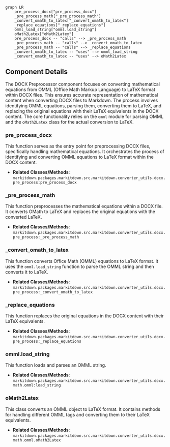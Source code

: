 ```mermaid
graph LR
    pre_process_docx["pre_process_docx"]
    _pre_process_math["_pre_process_math"]
    _convert_omath_to_latex["_convert_omath_to_latex"]
    _replace_equations["_replace_equations"]
    omml_load_string["omml.load_string"]
    oMath2Latex["oMath2Latex"]
    pre_process_docx -- "calls" --> _pre_process_math
    _pre_process_math -- "calls" --> _convert_omath_to_latex
    _pre_process_math -- "calls" --> _replace_equations
    _convert_omath_to_latex -- "uses" --> omml_load_string
    _convert_omath_to_latex -- "uses" --> oMath2Latex
```

## Component Details

The DOCX Preprocessor component focuses on converting mathematical equations from OMML (Office Math Markup Language) to LaTeX format within DOCX files. This ensures accurate representation of mathematical content when converting DOCX files to Markdown. The process involves identifying OMML equations, parsing them, converting them to LaTeX, and replacing the original equations with their LaTeX equivalents in the DOCX content. The core functionality relies on the `omml` module for parsing OMML and the `oMath2Latex` class for the actual conversion to LaTeX.

### pre_process_docx
This function serves as the entry point for preprocessing DOCX files, specifically handling mathematical equations. It orchestrates the process of identifying and converting OMML equations to LaTeX format within the DOCX content.
- **Related Classes/Methods**: `markitdown.packages.markitdown.src.markitdown.converter_utils.docx.pre_process:pre_process_docx`

### _pre_process_math
This function preprocesses the mathematical equations within a DOCX file. It converts OMath to LaTeX and replaces the original equations with the converted LaTeX.
- **Related Classes/Methods**: `markitdown.packages.markitdown.src.markitdown.converter_utils.docx.pre_process:_pre_process_math`

### _convert_omath_to_latex
This function converts Office Math (OMML) equations to LaTeX format. It uses the `omml.load_string` function to parse the OMML string and then converts it to LaTeX.
- **Related Classes/Methods**: `markitdown.packages.markitdown.src.markitdown.converter_utils.docx.pre_process:_convert_omath_to_latex`

### _replace_equations
This function replaces the original equations in the DOCX content with their LaTeX equivalents.
- **Related Classes/Methods**: `markitdown.packages.markitdown.src.markitdown.converter_utils.docx.pre_process:_replace_equations`

### omml.load_string
This function loads and parses an OMML string.
- **Related Classes/Methods**: `markitdown.packages.markitdown.src.markitdown.converter_utils.docx.math.omml:load_string`

### oMath2Latex
This class converts an OMML object to LaTeX format. It contains methods for handling different OMML tags and converting them to their LaTeX equivalents.
- **Related Classes/Methods**: `markitdown.packages.markitdown.src.markitdown.converter_utils.docx.math.omml.oMath2Latex`

